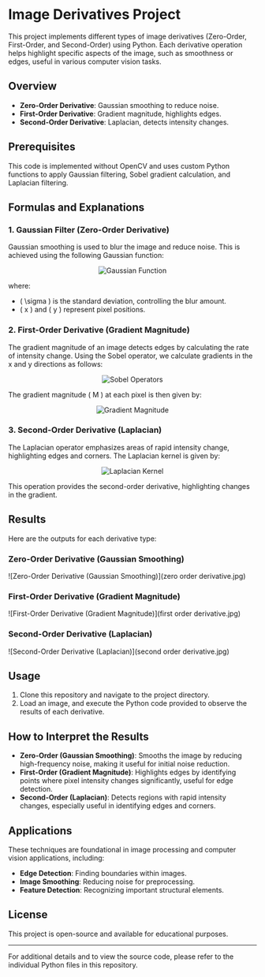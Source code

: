 # Image Derivatives Project

This project implements different types of image derivatives (Zero-Order, First-Order, and Second-Order) using Python. Each derivative operation helps highlight specific aspects of the image, such as smoothness or edges, useful in various computer vision tasks.

## Overview

- **Zero-Order Derivative**: Gaussian smoothing to reduce noise.
- **First-Order Derivative**: Gradient magnitude, highlights edges.
- **Second-Order Derivative**: Laplacian, detects intensity changes.

## Prerequisites

This code is implemented without OpenCV and uses custom Python functions to apply Gaussian filtering, Sobel gradient calculation, and Laplacian filtering.

## Formulas and Explanations

### 1. Gaussian Filter (Zero-Order Derivative)

Gaussian smoothing is used to blur the image and reduce noise. This is achieved using the following Gaussian function:

<p align="center"><img src="https://latex.codecogs.com/png.image?\dpi{110}&space;G(x,&space;y,&space;\sigma)&space;=&space;\frac{1}{2&space;\pi&space;\sigma^2}&space;e^{-\frac{x^2&space;&plus;&space;y^2}{2&space;\sigma^2}}" title="Gaussian Function"/></p>

where:
- \( \sigma \) is the standard deviation, controlling the blur amount.
- \( x \) and \( y \) represent pixel positions.

### 2. First-Order Derivative (Gradient Magnitude)

The gradient magnitude of an image detects edges by calculating the rate of intensity change. Using the Sobel operator, we calculate gradients in the x and y directions as follows:

<p align="center"><img src="https://latex.codecogs.com/png.image?\dpi{110}&space;G_x&space;=&space;\begin{bmatrix}&space;-1&space;&&space;0&space;&&space;1&space;\\&space;-2&space;&&space;0&space;&&space;2&space;\\&space;-1&space;&&space;0&space;&&space;1&space;\end{bmatrix},&space;\quad&space;G_y&space;=&space;\begin{bmatrix}&space;-1&space;&&space;-2&space;&&space;-1&space;\\&space;0&space;&&space;0&space;&&space;0&space;\\&space;1&space;&&space;2&space;&&space;1&space;\end{bmatrix}" title="Sobel Operators"/></p>


The gradient magnitude \( M \) at each pixel is then given by:

<p align="center"><img src="https://latex.codecogs.com/png.image?\dpi{110}&space;M&space;=&space;\sqrt{G_x^2&space;&plus;&space;G_y^2}" title="Gradient Magnitude"/></p>


### 3. Second-Order Derivative (Laplacian)

The Laplacian operator emphasizes areas of rapid intensity change, highlighting edges and corners. The Laplacian kernel is given by:

<p align="center"><img src="https://latex.codecogs.com/png.image?\dpi{110}&space;L&space;=&space;\begin{bmatrix}&space;0&space;&&space;-1&space;&&space;0&space;\\&space;-1&space;&&space;4&space;&&space;-1&space;\\&space;0&space;&&space;-1&space;&&space;0&space;\end{bmatrix}" title="Laplacian Kernel"/></p>


This operation provides the second-order derivative, highlighting changes in the gradient.

## Results

Here are the outputs for each derivative type:

### Zero-Order Derivative (Gaussian Smoothing)

![Zero-Order Derivative (Gaussian Smoothing)](zero order derivative.jpg)

### First-Order Derivative (Gradient Magnitude)

![First-Order Derivative (Gradient Magnitude)](first order derivative.jpg)

### Second-Order Derivative (Laplacian)

![Second-Order Derivative (Laplacian)](second order derivative.jpg)

## Usage

1. Clone this repository and navigate to the project directory.
2. Load an image, and execute the Python code provided to observe the results of each derivative.

## How to Interpret the Results

- **Zero-Order (Gaussian Smoothing)**: Smooths the image by reducing high-frequency noise, making it useful for initial noise reduction.
- **First-Order (Gradient Magnitude)**: Highlights edges by identifying points where pixel intensity changes significantly, useful for edge detection.
- **Second-Order (Laplacian)**: Detects regions with rapid intensity changes, especially useful in identifying edges and corners.

## Applications

These techniques are foundational in image processing and computer vision applications, including:
- **Edge Detection**: Finding boundaries within images.
- **Image Smoothing**: Reducing noise for preprocessing.
- **Feature Detection**: Recognizing important structural elements.

## License

This project is open-source and available for educational purposes.

---

For additional details and to view the source code, please refer to the individual Python files in this repository.
